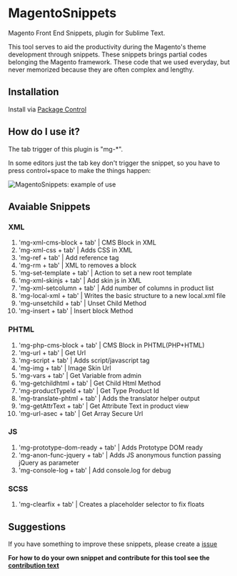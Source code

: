 # MagentoSnippets
Magento Front End Snippets, plugin for Sublime Text.

This tool serves to aid the productivity during the Magento's theme development through snippets. These snippets brings partial codes belonging the Magento framework. These code that we used everyday, but never memorized because they are often complex and lengthy.

## Installation
Install via [Package Control](https://packagecontrol.io/installation)

## How do I use it?
The tab trigger of this plugin is "mg-*".

In some editors just the tab key don't trigger the snippet, so you have to press control+space to make the things happen:

![MagentoSnippets: example of use](http://www.magefront.com.br/wp-content/uploads/2015/01/MagentoSnippets-sample.gif)

## Avaiable Snippets

### XML

1. 'mg-xml-cms-block + tab' | CMS Block in XML
1. 'mg-xml-css + tab' | Adds CSS in XML
1. 'mg-ref + tab' | Add reference tag
1. 'mg-rm + tab' | XML to removes a block
1. 'mg-set-template + tab' | Action to set a new root template
1. 'mg-xml-skinjs + tab' | Add skin js in XML
1. 'mg-xml-setcolumn + tab' | Add number of columns in product list
1. 'mg-local-xml + tab' | Writes the basic structure to a new local.xml file
1. 'mg-unsetchild + tab' | Unset Child Method
1. 'mg-insert + tab' | Insert block Method

### PHTML

1. 'mg-php-cms-block + tab' | CMS Block in PHTML(PHP+HTML)
1. 'mg-url + tab' | Get Url
1. 'mg-script + tab' | Adds script/javascript tag
1. 'mg-img + tab' | Image Skin Url
1. 'mg-vars + tab' | Get Variable from admin
1. 'mg-getchildhtml + tab' | Get Child Html Method
1. 'mg-productTypeId + tab' | Get Type Product Id
1. 'mg-translate-phtml + tab' | Adds the translator helper output
1. 'mg-getAttrText + tab' | Get Attribute Text in product view
1. 'mg-url-asec + tab' | Get Array Secure Url

### JS

1. 'mg-prototype-dom-ready + tab' | Adds Prototype DOM ready
1. 'mg-anon-func-jquery + tab' | Adds JS anonymous function passing jQuery as parameter
1. 'mg-console-log + tab' | Add console.log for debug

### SCSS

1. 'mg-clearfix + tab' | Creates a placeholder selector to fix floats

## Suggestions
If you have something to improve these snippets, please create a [issue](https://github.com/MageFront/MagentoSnippets/issues/new)

**For how to do your own snippet and contribute for this tool see the [contribution text](https://github.com/MageFront/MagentoSnippets/blob/master/contribute.md)**
